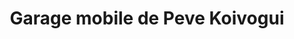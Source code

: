 ---
title: "Garage mobile de Peve Koivogui"
url: /macenta/garage-mobile-de-peve-koivogui/
shop: Autowerkstatt
---
